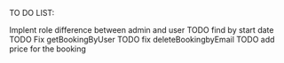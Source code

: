 TO DO LIST:

Implent role difference between admin and user
TODO find by start date
TODO Fix getBookingByUser
TODO fix deleteBookingbyEmail
TODO add price for the booking